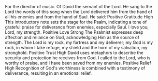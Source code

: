 <sentimentAnalysis>
    <psalm number="18">
        <verse number="0">
            <text>For the director of music. Of David the servant of the Lord. He sang to the Lord the words of this song when the Lord delivered him from the hand of all his enemies and from the hand of Saul. He said:</text>
            <polarity>Positive</polarity>
            <emotion>Gratitude</emotion>
            <intensity>High</intensity>
            <context>This introductory note sets the stage for the Psalm, indicating a tone of grateful praise for deliverance from enemies, especially Saul.</context>
        </verse>
        <verse number="1">
            <text>I love you, Lord, my strength.</text>
            <polarity>Positive</polarity>
            <emotion>Love</emotion>
            <intensity>Strong</intensity>
            <context>The Psalmist expresses deep affection and reliance on God, acknowledging Him as the source of strength.</context>
        </verse>
        <!-- You can apply the template for the remaining verses of the Psalm as needed -->
        <verse number="2">
            <text>The Lord is my rock, my fortress and my deliverer; my God is my rock, in whom I take refuge, my shield and the horn of my salvation, my stronghold.</text>
            <polarity>Positive</polarity>
            <emotion>Trust</emotion>
            <intensity>High</intensity>
            <context>David uses metaphors to describe the security and protection he receives from God.</context>
        </verse>
        <verse number="3">
            <text>I called to the Lord, who is worthy of praise, and I have been saved from my enemies.</text>
            <polarity>Positive</polarity>
            <emotion>Relief</emotion>
            <intensity>High</intensity>
            <context>Recognition of God's worthiness is combined with a testimony of deliverance, resulting in an emotional relief.</context>
        </verse>
        <!-- Additional verses would continue the pattern -->
    </psalm>
</sentimentAnalysis>